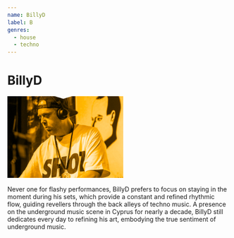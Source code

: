 ```yaml
---
name: BillyD
label: B
genres:
  - house
  - techno
---
```


# BillyD

![](./assets/images/sample.png)

Never one for flashy performances, BillyD prefers to focus on staying in the moment during his sets, which provide a constant and refined rhythmic flow, guiding revellers through the back alleys of techno music. A presence on the underground music scene in Cyprus for nearly a decade, BillyD still dedicates every day to refining his art, embodying the true sentiment of underground music.

